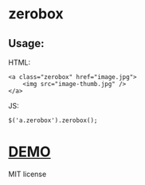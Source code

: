 zerobox
=======

## Usage:

HTML:

    <a class="zerobox" href="image.jpg">
        <img src="image-thumb.jpg" />
    </a>

JS:
   
    $('a.zerobox').zerobox();


# [DEMO](http://kolodny.github.io/0box.html)

MIT license
